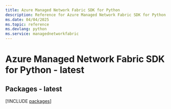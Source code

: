 ```yaml
---
title: Azure Managed Network Fabric SDK for Python
description: Reference for Azure Managed Network Fabric SDK for Python
ms.date: 04/04/2025
ms.topic: reference
ms.devlang: python
ms.service: managednetworkfabric
---
```

# Azure Managed Network Fabric SDK for Python - latest
## Packages - latest
[!INCLUDE [packages](managed-network-fabric-index.md)]